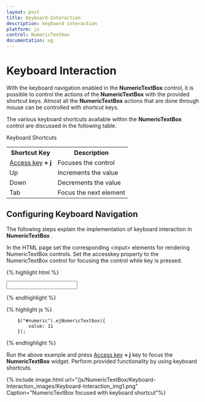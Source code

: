 ```yaml
---
layout: post
title: Keyboard-Interaction
description: keyboard interaction
platform: js
control: NumericTextbox
documentation: ug
---
```


# Keyboard Interaction

With the keyboard navigation enabled in the **NumericTextBox** control, it is possible to control the actions of the **NumericTextBox** with the provided shortcut keys. Almost all the **NumericTextBox** actions that are done through mouse can be controlled with shortcut keys.

The various keyboard shortcuts available within the **NumericTextBox** control are discussed in the following table. 

Keyboard Shortcuts

<table>
<tr>
<th>Shortcut Key</th><th>Description</th></tr>
<tr>
<td>
<a href=http://en.wikipedia.org/wiki/Access_key>Access key</a><b> + j</b></td><td>
Focuses the control</td></tr>
<tr>
<td>
Up</td><td>
Increments the value</td></tr>
<tr>
<td>
Down</td><td>
Decrements the value</td></tr>
<tr>
<td>
Tab</td><td>
Focus the next element</td></tr>
</table>

## Configuring Keyboard Navigation

The following steps explain the implementation of keyboard interaction in **NumericTextBox** .

In the HTML page set the corresponding &lt;input&gt; elements for rendering NumericTextBox controls. Set the accesskey property to the NumericTextBox control for focusing the control while key is pressed.


{% highlight html %}

<input id="numeric" type="text" accesskey="j"/>
	
{% endhighlight %}

{% highlight js %}


	    $("#numeric").ejNumericTextbox({
            value: 11            
        });


{% endhighlight %}

Run the above example and press [Access key](http://en.wikipedia.org/wiki/Access_key) **+ j** key to focus the **NumericTextBox** widget. Perform provided functionality by using keyboard shortcuts.



{% include image.html url="/js/NumericTextBox/Keyboard-Interaction_images/Keyboard-Interaction_img1.png" Caption="NumericTextBox focused with keyboard shortcut"%}




